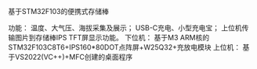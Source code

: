 基于STM32F103的便携式存储棒

功能：
    温度、大气压、海拔采集及展示；
    USB-C充电、小型充电宝；
    上位机传输图片到存储棒IPS TFT屏显示功能。 
下位机：
    基于M3 ARM核的STM32F103C8T6+IPS160*80DOT点阵屏+W25Q32+充放电模块 
上位机：
    基于VS2022(VC++)+MFC创建的桌面程序
